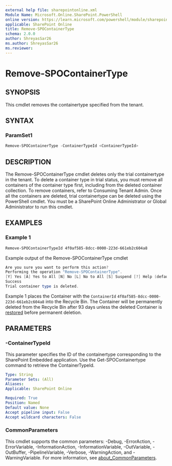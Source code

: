 ```yaml
---
external help file: sharepointonline.xml
Module Name: Microsoft.Online.SharePoint.PowerShell
online version: https://learn.microsoft.com/powershell/module/sharepoint-online/remove-spocontainertype
applicable: SharePoint Online
title: Remove-SPOContainerType
schema: 2.0.0
author: ShreyasSar26
ms.author: ShreyasSar26
ms.reviewer:
---
```


# Remove-SPOContainerType

## SYNOPSIS
This cmdlet removes the containertype specified from the tenant. 

## SYNTAX

### ParamSet1

```powershell
Remove-SPOContainerType -ContainerTypeId <ContainerTypeId>
```
<!-- TODO -->

## DESCRIPTION

The Remove-SPOContainerType cmdlet deletes only the trial containertype in the tenant. To delete a container type in trial status, you must remove all containers of the container type first, including from the deleted container collection. To remove containers, refer to Consuming Tenant Admin. Once all the containers are deleted, trial containertype can be deleted using the PowerShell cmdlet.
You must be a SharePoint Online Administrator or Global Administrator to run this cmdlet.

## EXAMPLES

### Example 1

```powershell
Remove-SPOContainerTypeId 4f0af585-8dcc-0000-223d-661eb2c604a8
```
Example output of the Remove-SPOContainerType cmdlet
```powershell
Are you sure you want to perform this action?
Performing the operation "Remove-SPOContainerType".
[Y] Yes [A] Yes to All [N] No [L] No to All [S] Suspend [?] Help (default is "Y"): Y
Success 
Trial container type is deleted.
```
Example 1 places the Container with the `ContainerId` `4f0af585-8dcc-0000-223d-661eb2c604a8` into the Recycle Bin. The Container will be permanently deleted from the Recycle Bin after 93 days unless the deleted Container is [restored](./Restore-SPODeletedContainer.md) before permanent deletion. 

## PARAMETERS

### -ContainerTypeId

This parameter specifies the ID of the containertype corresponding to the SharePoint Embedded application. Use the Get-SPOContainertype command to retrieve the ContainerTypeId.

```yaml
Type: String
Parameter Sets: (All)
Aliases:
Applicable: SharePoint Online

Required: True
Position: Named
Default value: None
Accept pipeline input: False
Accept wildcard characters: False
```

### CommonParameters

This cmdlet supports the common parameters: -Debug, -ErrorAction, -ErrorVariable, -InformationAction, -InformationVariable, -OutVariable, -OutBuffer, -PipelineVariable, -Verbose, -WarningAction, and -WarningVariable. For more information, see [about_CommonParameters](https://go.microsoft.com/fwlink/?LinkID=113216).

